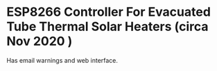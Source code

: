 ESP8266 Controller For Evacuated Tube Thermal Solar Heaters (circa Nov 2020 )
=============================================================================

Has email warnings and web interface.

